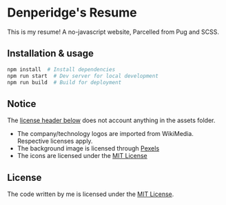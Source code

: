 # Denperidge's Resume

This is my resume! A no-javascript website, Parcelled from Pug and SCSS.

## Installation & usage

```bash
npm install  # Install dependencies
npm run start  # Dev server for local development
npm run build  # Build for deployment
```

## Notice
The [license header below](#License) does not account anything in the assets folder. 
- The company/technology logos are imported from WikiMedia. Respective licenses apply.
- The background image is licensed through [Pexels](https://www.pexels.com/license/)
- The icons are licensed under the [MIT License](https://github.com/radix-ui/icons/blob/master/LICENSE)


## License
The code written by me is licensed under the [MIT License](LICENSE).
